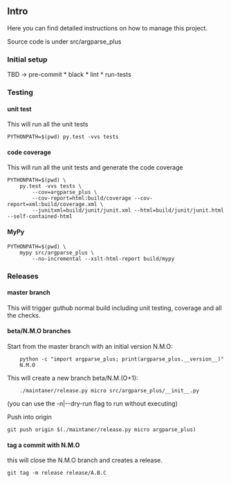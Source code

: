 ## Intro

Here you can find detailed instructions on how to manage this project.

Source code is under src/argparse_plus

### Initial setup

TBD -> pre-commit
        * black
        * lint
        * run-tests

### Testing

#### unit test
This will run all the unit tests
```
PYTHONPATH=$(pwd) py.test -vvs tests
```

#### code coverage
This will run all the unit tests and generate the code coverage
```
PYTHONPATH=$(pwd) \
    py.test -vvs tests \
        --cov=argparse_plus \
        --cov-report=html:build/coverage --cov-report=xml:build/coverage.xml \
        --junitxml=build/junit/junit.xml --html=build/junit/junit.html --self-contained-html
```

#### MyPy
```
PYTHONPATH=$(pwd) \
    mypy src/argparse_plus \
        --no-incremental --xslt-html-report build/mypy
```

### Releases

#### master branch
This will trigger guthub normal build including unit testing, coverage and all the checks.

#### beta/N.M.O branches
Start from the master branch with an initial version N.M.O:
```
    python -c "import argparse_plus; print(argparse_plus.__version__)"
    N.M.O
```

This will create a new branch beta/N.M.(O+1):
```
    ./maintaner/release.py micro src/argparse_plus/__init__.py
```
(you can use the -n|--dry-run flag to run without executing)

Push into origin
```
git push origin $(./maintaner/release.py micro argparse_plus)
```

#### tag a commit with N.M.O
this will close the N.M.O branch and creates a release.
```
git tag -m release release/A.B.C
```

